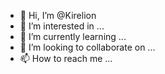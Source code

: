 - 👋 Hi, I’m @Kirelion
- 👀 I’m interested in ...
- 🌱 I’m currently learning ...
- 💞️ I’m looking to collaborate on ...
- 📫 How to reach me ...

<!---
Kirelion/Kirelion is a ✨ special ✨ repository because its `README.md` (this file) appears on your GitHub profile.
You can click the Preview link to take a look at your changes.
--->
